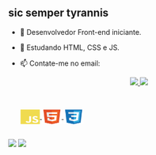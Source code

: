 ## sic semper tyrannis

- 🔭 Desenvolvedor Front-end iniciante.
- 👯 Estudando HTML, CSS e JS.
- 📫 Contate-me no email:
  <div align="center">
    <a href="https://github.com/soyhiroto">
    <img height="180em" src="https://github-readme-stats.vercel.app/api?username=soyhiroto&show_icons=true&theme=dark&include_all_commits=true&count_private=true"/>
    <img height="180em" src="https://github-readme-stats.vercel.app/api/top-langs/?username=soyhiroto&layout=compact&langs_count=7&theme=dark"/>
  </div>
  
  ##
  
  <div style="display: inline_block"><br>
    <img align="center" alt="Js" height="30" width="40" src="https://raw.githubusercontent.com/devicons/devicon/master/icons/javascript/javascript-plain.svg">
    <img align="center" alt="HTML" height="30" width="40" src="https://raw.githubusercontent.com/devicons/devicon/master/icons/html5/html5-original.svg">
    <img align="center" alt="CSS" height="30" width="40" src="https://raw.githubusercontent.com/devicons/devicon/master/icons/css3/css3-original.svg">
</div>
  
  ##
    
  <div> 
  <a href="https://instagram.com/soyhiroto" target="_blank"><img src="https://img.shields.io/badge/-Instagram-%23E4405F?style=for-the-badge&logo=instagram&logoColor=white" target="_blank"></a>
  <a href="https://www.linkedin.com/in/joan-da-silva-17a6b5254" target="_blank"><img src="https://img.shields.io/badge/-LinkedIn-%230077B5?style=for-the-badge&logo=linkedin&logoColor=white" target="_blank"></a> 
</div>
